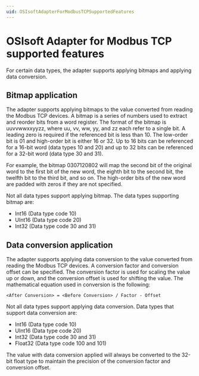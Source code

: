```yaml
---
uid: OSIsoftAdapterForModbusTCPSupportedFeatures
---
```


# OSIsoft Adapter for Modbus TCP supported features

For certain data types, the adapter supports applying bitmaps and applying data conversion.

## Bitmap application

The adapter supports applying bitmaps to the value converted from reading the Modbus TCP devices. A bitmap is a series of numbers used to extract and reorder bits from a word register. The format of the bitmap is uuvvwwxxyyzz, where uu, vv, ww, yy, and zz each refer to a single bit. A leading zero is required if the referenced bit is less than 10. The low-order bit is 01 and high-order bit is either 16 or 32. Up to 16 bits can be referenced for a 16-bit word (data types 10 and 20) and up to 32 bits can be referenced for a 32-bit word (data type 30 and 31).

For example, the bitmap 0307120802 will map the second bit of the original word to the first bit of the new word, the eighth bit to the second bit, the twelfth bit to the third bit, and so on. The high-order bits of the new word are padded with zeros if they are not specified.

Not all data types support applying bitmap. The data types supporting bitmap are:

- Int16 (Data type code 10)
- UInt16 (Data type code 20)
- Int32 (Data type code 30 and 31)

## Data conversion application

The adapter supports applying data conversion to the value converted from reading the Modbus TCP devices. A conversion factor and conversion offset can be specified. The conversion factor is used for scaling the value up or down, and the conversion offset is used for shifting the value. The mathematical equation used in conversion is the following:

 ```code
 <After Conversion> = <Before Conversion> / Factor - Offset
 ```

 Not all data types support applying data conversion. Data types that support data conversion are:

- Int16 (Data type code 10)
- UInt16 (Data type code 20)
- Int32 (Data type code 30 and 31)
- Float32 (Data type code 100 and 101)

The value with data conversion applied will always be converted to the 32-bit float type to maintain the precision of the conversion factor and conversion offset.
